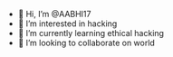 - 👋 Hi, I’m @AABHI17
- 👀 I’m interested in hacking
- 🌱 I’m currently learning ethical hacking
- 💞️ I’m looking to collaborate on world

<!---
AABHI17/AABHI17 is a ✨ special ✨ repository because its `README.md` (this file) appears on your GitHub profile.
You can click the Preview link to take a look at your changes.
--->
